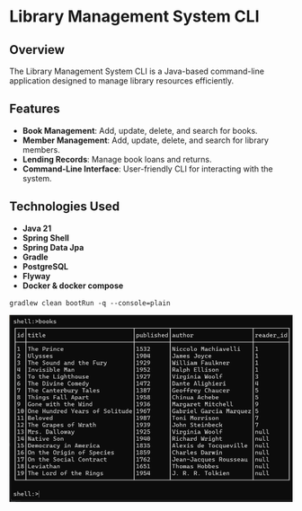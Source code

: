 # Library Management System CLI

## Overview

The Library Management System CLI is a Java-based command-line application designed to manage library resources efficiently.

## Features

- **Book Management**: Add, update, delete, and search for books.
- **Member Management**: Add, update, delete, and search for library members.
- **Lending Records**: Manage book loans and returns.
- **Command-Line Interface**: User-friendly CLI for interacting with the system.

## Technologies Used

- **Java 21**
- **Spring Shell**
- **Spring Data Jpa**
- **Gradle**
- **PostgreSQL**
- **Flyway**
- **Docker & docker compose**

```
gradlew clean bootRun -q --console=plain
```

![images/img.png](images/img.png)
